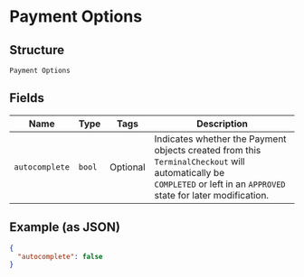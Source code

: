 
# Payment Options

## Structure

`Payment Options`

## Fields

| Name | Type | Tags | Description |
|  --- | --- | --- | --- |
| `autocomplete` | `bool` | Optional | Indicates whether the Payment objects created from this `TerminalCheckout` will automatically be<br>`COMPLETED` or left in an `APPROVED` state for later modification. |

## Example (as JSON)

```json
{
  "autocomplete": false
}
```

